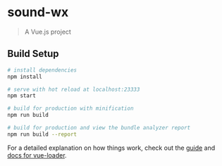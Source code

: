 # sound-wx

> A Vue.js project

## Build Setup

``` bash
# install dependencies
npm install

# serve with hot reload at localhost:23333
npm start

# build for production with minification
npm run build

# build for production and view the bundle analyzer report
npm run build --report
```

For a detailed explanation on how things work, check out the [guide](http://vuejs-templates.github.io/webpack/) and [docs for vue-loader](http://vuejs.github.io/vue-loader).
